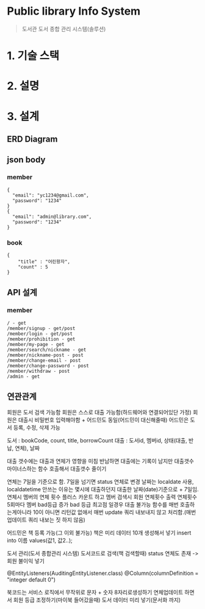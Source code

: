 # Public library Info System
> 도서관 도서 종합 관리 시스템(솔루션)

# 1. 기술 스택

# 2. 설명

# 3. 설계
## ERD Diagram

## json body
### member
```
{
  "email": "yc1234@gmail.com",
  "password": "1234"
}
{
  "email": "admin@library.com",
  "password": "1234"
}
```
### book
```
{
    "title" : "어린왕자",
    "count" : 5
}
```
## API 설계
### member
```
/ - get
/member/signup - get/post
/member/login - get/post
/member/prohibition - get
/member/my-page - get
/member/search/nickname - get
/member/nickname-post - post
/member/change-email - post
/member/change-password - post
/member/withdraw - post
/admin - get
```
## 연관관계



회원은 도서 검색 가능함
회원은 스스로 대출 가능함(하드웨어와 연결되어있단 가정)
회원은 대출시 비밀번호 입력해야함 + 어드민도 동일(어드민이 대신해줄때)
어드민은 도서 등록, 수정, 삭제 가능

도서 : bookCode, count, title, borrowCount
대출 : 도서id, 멤버id, 상태(대출, 반납, 연체), 날짜

대출 갯수에는 대출과 연체가 영향을 미침
반남하면 대출에는 기록이 남지만 대출갯수 마이너스하는 함수 호출해서
대출갯수 줄이기

연체는 7일을 기준으로 함. 7일을 넘기면 status 연체로 변경
날짜는 localdate 사용, localdatetime 안쓰는 이유는 몇시에 
대출하던지 대출한 날짜(date)기준으로 + 7일임.
연체시 멤버의 연체 횟수 플러스 카운트 하고
멤버 검색시 회원 연체횟수 출력
연체횟수 5회마다 멤버 bad등급 증가
bad 등급 최고점 일경우 대출 불가능
함수를 매번 호출하는게아니라 
10이 아니면 리턴값 없애서 매번 update 쿼리 내보내지 않고
처리함.(매번 업데이트 쿼리 내보는 짓 하지 않음)

어드민은 책 등록 가능(그 이외 불가능)
책은 미리 데이터 10개 생성해서 넣기
insert into 이름 values(값1, 값2..);

도서 관리(도서 종합관리 시스템)
도서코드로 검색(책 검색할때)
status 연체도 존재 -> 회원 불이익 넣기

@EntityListeners(AuditingEntityListener.class)
@Column(columnDefinition = "integer default 0")

북코드는 서비스 로직에서 무작위로 문자 + 숫자 8자리로생성하기
연체업데이트 하면서 회원 등급 조정하기(마이북 들어갔을때)
도서 데이터 미리 넣기(문서화 까지)